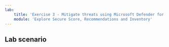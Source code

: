 ```yaml
---
lab:
    title: 'Exercise 3 - Mitigate threats using Microsoft Defender for Cloud'
    module: 'Explore Secure Score, Recommendations and Inventory'
---
```


## Lab scenario

